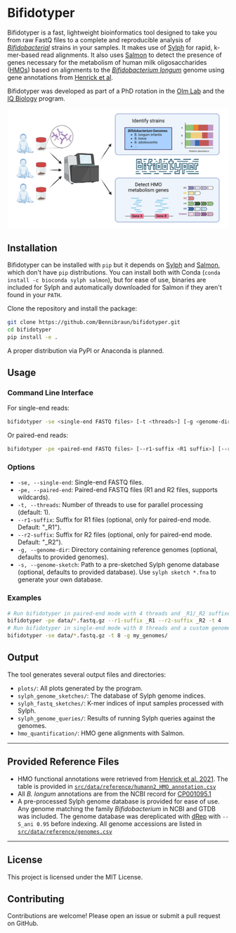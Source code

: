 # Bifidotyper

Bifidotyper is a fast, lightweight bioinformatics tool designed to take you from raw FastQ files to a complete and reproducible analysis of [*Bifidobacterial*](https://en.wikipedia.org/wiki/Bifidobacterium) strains in your samples. It makes use of [Sylph](https://doi.org/10.1038/s41587-024-02412-y) for rapid, k-mer-based read alignments. It also uses [Salmon](https://doi.org/10.1038/nmeth.4197) to detect the presence of genes necessary for the metabolism of human milk oligosaccharides ([HMOs](https://en.wikipedia.org/wiki/Human_milk_oligosaccharide)) based on alignments to the [*Bifidobacterium longum*](https://www.ncbi.nlm.nih.gov/nuccore/CP001095.1/) genome using gene annotations from [Henrick et al](https://doi.org/10.1016/j.cell.2021.05.030).

Bifidotyper was developed as part of a PhD rotation in the [Olm Lab](https://www.colorado.edu/lab/olm/) and the [IQ Biology](https://www.colorado.edu/certificate/iqbiology/) program.

![Bifidotyper Graphical Abstract](src/bifidotyper/data/reference/bifidotyper_graphical_abstract.png "Bifidotyper")

## Installation

Bifidotyper can be installed with `pip` but it depends on [Sylph](https://github.com/bluenote-1577/sylph) and [Salmon](https://github.com/COMBINE-lab/salmon), which don't have `pip` distributions. You can install both with Conda (`conda install -c bioconda sylph salmon`), but for ease of use, binaries are included for Sylph and automatically downloaded for Salmon if they aren't found in your `PATH`.

Clone the repository and install the package:
```bash
git clone https://github.com/Bennibraun/bifidotyper.git
cd bifidotyper
pip install -e .
```

A proper distribution via PyPI or Anaconda is planned.

## Usage

### Command Line Interface

For single-end reads:
```bash
bifidotyper -se <single-end FASTQ files> [-t <threads>] [-g <genome-dir> | -s <genome-sketch>]
```

Or paired-end reads:
```bash
bifidotyper -pe <paired-end FASTQ files> [--r1-suffix <R1 suffix>] [--r2-suffix <R2 suffix>] [-t <threads>] [-g <genome-dir> | -s <genome-sketch>]
```

### Options

- `-se, --single-end`: Single-end FASTQ files.
- `-pe, --paired-end`: Paired-end FASTQ files (R1 and R2 files, supports wildcards).
- `-t, --threads`: Number of threads to use for parallel processing (default: 1).
- `--r1-suffix`: Suffix for R1 files (optional, only for paired-end mode. Default: "_R1").
- `--r2-suffix`: Suffix for R2 files (optional, only for paired-end mode. Default: "_R2").
- `-g, --genome-dir`: Directory containing reference genomes (optional, defaults to provided genomes).
- `-s, --genome-sketch`: Path to a pre-sketched Sylph genome database (optional, defaults to provided database). Use `sylph sketch *.fna` to generate your own database.


### Examples
```bash
# Run bifidotyper in paired-end mode with 4 threads and _R1/_R2 suffixes
bifidotyper -pe data/*.fastq.gz --r1-suffix _R1 --r2-suffix _R2 -t 4
# Run bifidotyper in single-end mode with 8 threads and a custom genome directory
bifidotyper -se data/*.fastq.gz -t 8 -g my_genomes/
```

## Output

The tool generates several output files and directories:

- `plots/`: All plots generated by the program.
- `sylph_genome_sketches/`: The database of Sylph genome indices.
- `sylph_fastq_sketches/`: K-mer indices of input samples processed with Sylph.
- `sylph_genome_queries/`: Results of running Sylph queries against the genomes.
- `hmo_quantification/`: HMO gene alignments with Salmon.

---

## Provided Reference Files
- HMO functional annotations were retrieved from [Henrick et al. 2021](https://data.mendeley.com/datasets/gc4d9h4x67/2). The table is provided in [`src/data/reference/humann2_HMO_annotation.csv`](src/data/reference/humann2_HMO_annotation.csv)
- All *B. longum* annotations are from the NCBI record for [CP001095.1](https://www.ncbi.nlm.nih.gov/nuccore/CP001095.1/)
- A pre-processed Sylph genome database is provided for ease of use. Any genome matching the family *Bifidobacterium* in NCBI and GTDB was included. The genome database was dereplicated with [dRep](https://github.com/MrOlm/drep) with `--S_ani 0.95` before indexing. All genome accessions are listed in [`src/data/reference/genomes.csv`](src/data/reference/genomes.csv)

---

## License

This project is licensed under the MIT License.

## Contributing

Contributions are welcome! Please open an issue or submit a pull request on GitHub.
